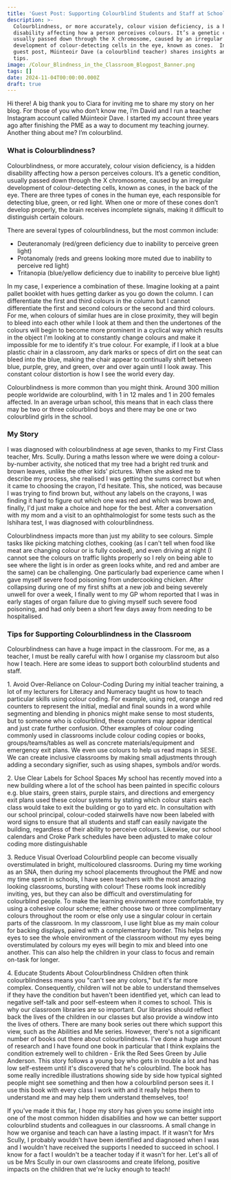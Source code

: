```yaml
---
title: 'Guest Post: Supporting Colourblind Students and Staff at School'
description: >-
  Colourblindness, or more accurately, colour vision deficiency, is a hidden
  disability affecting how a person perceives colours. It’s a genetic condition,
  usually passed down through the X chromosome, caused by an irregular
  development of colour-detecting cells in the eye, known as cones.  In this
  guest post, Múinteoir Dave (a colourblind teacher) shares insights and top
  tips.
image: /Colour_Blindness_in_the_Classroom_Blogpost_Banner.png
tags: []
date: 2024-11-04T00:00:00.000Z
draft: true
---
```


Hi there! A big thank you to Ciara for inviting me to share my story on her blog. For those of you who don’t know me, I’m David and I run a teacher Instagram account called Múinteoir Dave. I started my account three years ago after finishing the PME as a way to document my teaching journey. Another thing about me? I’m colourblind.

### What is Colourblindness?

Colourblindness, or more accurately, colour vision deficiency, is a hidden disability affecting how a person perceives colours. It’s a genetic condition, usually passed down through the X chromosome, caused by an irregular development of colour-detecting cells, known as cones, in the back of the eye. There are three types of cones in the human eye, each responsible for detecting blue, green, or red light. When one or more of these cones don’t develop properly, the brain receives incomplete signals, making it difficult to distinguish certain colours.

There are several types of colourblindness, but the most common include:

* Deuteranomaly (red/green deficiency due to inability to perceive green light)
* Protanomaly (reds and greens looking more muted due to inability to perceive red light)
* Tritanopia (blue/yellow deficiency due to inability to perceive blue light)

In my case, I experience a combination of these. Imagine looking at a paint pallet booklet with hues getting darker as you go down the column. I can differentiate the first and third colours in the column but I cannot differentiate the first and second colours or the second and third colours. For me, when colours of similar hues are in close proximity, they will begin to bleed into each other while I look at them and then the undertones of the colours will begin to become more prominent in a cyclical way which results in the object I'm looking at to constantly change colours and make it impossible for me to identify it's true colour. For example, if I look at a blue plastic chair in a classroom, any dark marks or specs of dirt on the seat can bleed into the blue, making the chair appear to continually shift between blue, purple, grey, and green, over and over again until I look away. This constant colour distortion is how I see the world every day.

Colourblindness is more common than you might think. Around 300 million people worldwide are colourblind, with 1 in 12 males and 1 in 200 females affected. In an average urban school, this means that in each class there may be two or three colourblind boys and there may be one or two colourblind girls in the school.

### My Story

I was diagnosed with colourblindness at age seven, thanks to my First Class teacher, Mrs. Scully. During a maths lesson where we were doing a colour-by-number activity, she noticed that my tree had a bright red trunk and brown leaves, unlike the other kids' pictures. When she asked me to describe my process, she realised I was getting the sums correct but when it came to choosing the crayon, I'd hesitate. This, she noticed, was because I was trying to find brown but, without any labels on the crayons, I was finding it hard to figure out which one was red and which was brown and, finally, I'd just make a choice and hope for the best. After a conversation with my mom and a visit to an ophthalmologist for some tests such as the Ishihara test, I was diagnosed with colourblindness.

Colourblindness impacts more than just my ability to see colours. Simple tasks like picking matching clothes, cooking (as I can't tell when food like meat are changing colour or is fully cooked), and even driving at night (I cannot see the colours on traffic lights properly so I rely on being able to see where the light is in order as green looks white, and red and amber are the same) can be challenging. One particularly bad experience came when I gave myself severe food poisoning from undercooking chicken. After collapsing during one of my first shifts at a new job and being severely unwell for over a week, I finally went to my GP whom reported that I was in early stages of organ failure due to giving myself such severe food poisoning, and had only been a short few days away from needing to be hospitalised.

### Tips for Supporting Colourblindness in the Classroom

Colourblindness can have a huge impact in the classroom. For me, as a teacher, I must be really careful with how I organise my classroom but also how I teach. Here are some ideas to support both colourblind students and staff.

1\. Avoid Over-Reliance on Colour-Coding
During my initial teacher training, a lot of my lecturers for Literacy and Numeracy taught us how to teach particular skills using colour coding. For example, using red, orange and red counters to represent the initial, medial and final sounds in a word while segmenting and blending in phonics might make sense to most students, but to someone who is colourblind, these counters may appear identical and just crate further confusion. Other examples of colour coding commonly used in classrooms include colour coding copies or books, groups/teams/tables as well as concrete materials/equipment and emergency exit plans. We even use colours to help us read maps in SESE. We can create inclusive classrooms by making small adjustments through adding a secondary signifier, such as using shapes, symbols and/or words.

2\. Use Clear Labels for School Spaces
My school has recently moved into a new building where a lot of the school has been painted in specific colours e.g. blue stairs, green stairs, purple stairs, and directions and emergency exit plans used these colour systems by stating which colour stairs each class would take to exit the building or go to yard etc. In consultation with our school principal, colour-coded stairwells have now been labeled with word signs to ensure that all students and staff can easily navigate the building, regardless of their ability to perceive colours. Likewise, our school calendars and Croke Park schedules have been adjusted to make colour coding more distinguishable

3\. Reduce Visual Overload
Colourblind people can become visually overstimulated in bright, multicoloured classrooms. During my time working as an SNA, then during my school placements throughout the PME and now my time spent in schools, I have seen teachers with the most amazing looking classrooms, bursting with colour! These rooms look incredibly inviting, yes, but they can also be difficult and overstimulating for colourblind people. To make the learning environment more comfortable, try using a cohesive colour scheme; either choose two or three complimentary colours throughout the room or else only use a singular colour in certain parts of the classroom. In my classroom, I use light blue as my main colour for backing displays, paired with a complementary border. This helps my eyes to see the whole environment of the classroom without my eyes being overstimulated by colours my eyes will begin to mix and bleed into one another. This can also help the children in your class to focus and remain on-task for longer.

4\. Educate Students About Colourblindness
Children often think colourblindness means you "can't see any colors," but it's far more complex. Consequently, children will not be able to understand themselves if they have the condition but haven't been identified yet, which can lead to negative self-talk and poor self-esteem when it comes to school. This is why our classroom libraries are so important. Our libraries should reflect back the lives of the children in our classes but also provide a window into the lives of others. There are many book series out there which support this view, such as the Abilities and Me series. However, there's not a significant number of books out there about colourblindness. I've done a huge amount of research and I have found one book in particular that I think explains the condition extremely well to children - Erik the Red Sees Green by Julie Anderson. This story follows a young boy who gets in trouble a lot and has low self-esteem until it's discovered that he's colourblind. The book has some really incredible illustrations showing side by side how typical sighted people might see something and then how a colourblind person sees it. I use this book with every class I work with and it really helps them to understand me and may help them understand themselves, too!

If you've made it this far, I hope my story has given you some insight into one of the most common hidden disabilities and how we can better support colourblind students and colleagues in our classrooms. A small change in how we organise and teach can have a lasting impact. If it wasn't for Mrs Scully, I probably wouldn't have been identified and diagnosed when I was and I wouldn't have received the supports I needed to succeed in school. I know for a fact I wouldn't be a teacher today if it wasn't for her. Let's all of us be Mrs Scully in our own classrooms and create lifelong, positive impacts on the children that we're lucky enough to teach!

